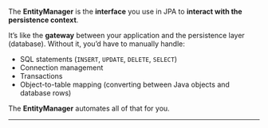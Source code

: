 
The **EntityManager** is the **interface** you use in JPA to **interact with the persistence context**. 

It’s like the **gateway** between your application and the persistence layer (database). Without it, you’d have to manually handle:

- SQL statements (`INSERT`, `UPDATE`, `DELETE`, `SELECT`)
- Connection management
- Transactions
- Object-to-table mapping (converting between Java objects and database rows)

The **EntityManager** automates all of that for you.

---

